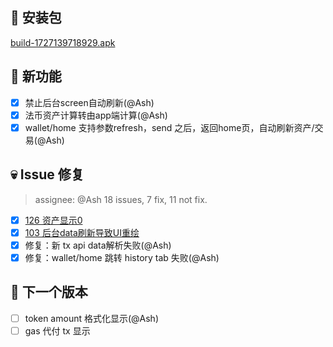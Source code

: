 ## 🚀 安装包

[build-1727139718929.apk](https://dalveywallet.s3.ap-northeast-1.amazonaws.com/release/apks/build-1727139718929.apk)

## 🎉 新功能

- [x] 禁止后台screen自动刷新(@Ash)
- [x] 法币资产计算转由app端计算(@Ash)
- [x] wallet/home 支持参数refresh，send 之后，返回home页，自动刷新资产/交易(@Ash)

## 💀 Issue 修复

> assignee: @Ash 18 issues, 7 fix, 11 not fix.

- [x] [126 资产显示0](https://gitlab.com/dalvey/lightwallet-mobile/-/issues/126)
- [x] [103 后台data刷新导致UI重绘](https://gitlab.com/dalvey/lightwallet-mobile/-/issues/103)
- [x] 修复：新 tx api data解析失败(@Ash)
- [x] 修复：wallet/home 跳转 history tab 失败(@Ash)

## 📅 下一个版本

- [ ] token amount 格式化显示(@Ash)
- [ ] gas 代付 tx 显示
